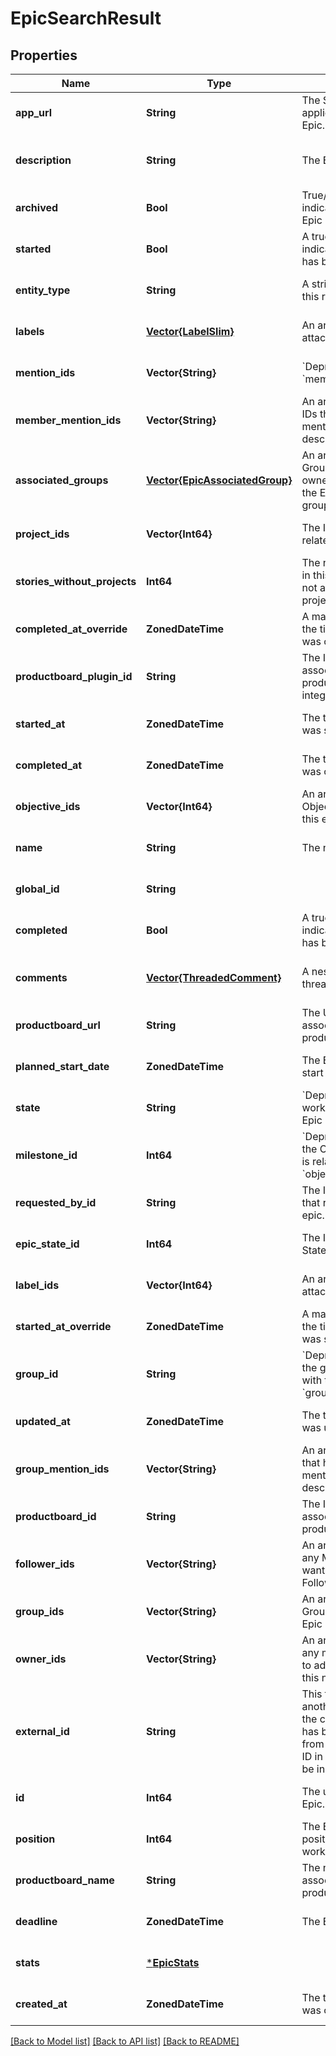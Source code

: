 # EpicSearchResult


## Properties
Name | Type | Description | Notes
------------ | ------------- | ------------- | -------------
**app_url** | **String** | The Shortcut application url for the Epic. | [default to nothing]
**description** | **String** | The Epic&#39;s description. | [optional] [default to nothing]
**archived** | **Bool** | True/false boolean that indicates whether the Epic is archived or not. | [default to nothing]
**started** | **Bool** | A true/false boolean indicating if the Epic has been started. | [default to nothing]
**entity_type** | **String** | A string description of this resource. | [default to nothing]
**labels** | [**Vector{LabelSlim}**](LabelSlim.md) | An array of Labels attached to the Epic. | [default to nothing]
**mention_ids** | **Vector{String}** | &#x60;Deprecated:&#x60; use &#x60;member_mention_ids&#x60;. | [default to nothing]
**member_mention_ids** | **Vector{String}** | An array of Member IDs that have been mentioned in the Epic description. | [default to nothing]
**associated_groups** | [**Vector{EpicAssociatedGroup}**](EpicAssociatedGroup.md) | An array containing Group IDs and Group-owned story counts for the Epic&#39;s associated groups. | [default to nothing]
**project_ids** | **Vector{Int64}** | The IDs of Projects related to this Epic. | [default to nothing]
**stories_without_projects** | **Int64** | The number of stories in this epic which are not associated with a project. | [default to nothing]
**completed_at_override** | **ZonedDateTime** | A manual override for the time/date the Epic was completed. | [default to nothing]
**productboard_plugin_id** | **String** | The ID of the associated productboard integration. | [default to nothing]
**started_at** | **ZonedDateTime** | The time/date the Epic was started. | [default to nothing]
**completed_at** | **ZonedDateTime** | The time/date the Epic was completed. | [default to nothing]
**objective_ids** | **Vector{Int64}** | An array of IDs for Objectives to which this epic is related. | [default to nothing]
**name** | **String** | The name of the Epic. | [default to nothing]
**global_id** | **String** |  | [default to nothing]
**completed** | **Bool** | A true/false boolean indicating if the Epic has been completed. | [default to nothing]
**comments** | [**Vector{ThreadedComment}**](ThreadedComment.md) | A nested array of threaded comments. | [optional] [default to nothing]
**productboard_url** | **String** | The URL of the associated productboard feature. | [default to nothing]
**planned_start_date** | **ZonedDateTime** | The Epic&#39;s planned start date. | [default to nothing]
**state** | **String** | &#x60;Deprecated&#x60; The workflow state that the Epic is in. | [default to nothing]
**milestone_id** | **Int64** | &#x60;Deprecated&#x60; The ID of the Objective this Epic is related to. Use &#x60;objective_ids&#x60;. | [default to nothing]
**requested_by_id** | **String** | The ID of the Member that requested the epic. | [default to nothing]
**epic_state_id** | **Int64** | The ID of the Epic State. | [default to nothing]
**label_ids** | **Vector{Int64}** | An array of Label ids attached to the Epic. | [default to nothing]
**started_at_override** | **ZonedDateTime** | A manual override for the time/date the Epic was started. | [default to nothing]
**group_id** | **String** | &#x60;Deprecated&#x60; The ID of the group to associate with the epic. Use &#x60;group_ids&#x60;. | [default to nothing]
**updated_at** | **ZonedDateTime** | The time/date the Epic was updated. | [default to nothing]
**group_mention_ids** | **Vector{String}** | An array of Group IDs that have been mentioned in the Epic description. | [default to nothing]
**productboard_id** | **String** | The ID of the associated productboard feature. | [default to nothing]
**follower_ids** | **Vector{String}** | An array of UUIDs for any Members you want to add as Followers on this Epic. | [default to nothing]
**group_ids** | **Vector{String}** | An array of UUIDS for Groups to which this Epic is related. | [default to nothing]
**owner_ids** | **Vector{String}** | An array of UUIDs for any members you want to add as Owners on this new Epic. | [default to nothing]
**external_id** | **String** | This field can be set to another unique ID. In the case that the Epic has been imported from another tool, the ID in the other tool can be indicated here. | [default to nothing]
**id** | **Int64** | The unique ID of the Epic. | [default to nothing]
**position** | **Int64** | The Epic&#39;s relative position in the Epic workflow state. | [default to nothing]
**productboard_name** | **String** | The name of the associated productboard feature. | [default to nothing]
**deadline** | **ZonedDateTime** | The Epic&#39;s deadline. | [default to nothing]
**stats** | [***EpicStats**](EpicStats.md) |  | [default to nothing]
**created_at** | **ZonedDateTime** | The time/date the Epic was created. | [default to nothing]


[[Back to Model list]](../README.md#models) [[Back to API list]](../README.md#api-endpoints) [[Back to README]](../README.md)


